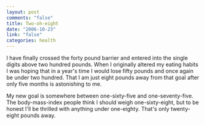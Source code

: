 ```yaml
--- 
layout: post
comments: "false"
title: Two-oh-eight
date: "2006-10-23"
link: "false"
categories: health
---
```

I have finally crossed the forty pound barrier and entered into the single digits above two hundred pounds. When I originally altered my eating habits I was hoping that in a year's time I would lose fifty pounds and once again be under two hundred. That I am just eight pounds away from that goal after only five months is astonishing to me.

My new goal is somewhere between one-sixty-five and one-seventy-five. The body-mass-index people think I should weigh one-sixty-eight, but to be honest I'll be thrilled with anything under one-eighty. That's only twenty-eight pounds away.
